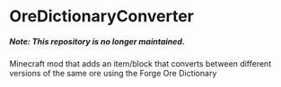 OreDictionaryConverter
======================

##### Note: This repository is no longer maintained.

Minecraft mod that adds an item/block that converts between different versions of the same ore using the Forge Ore Dictionary
